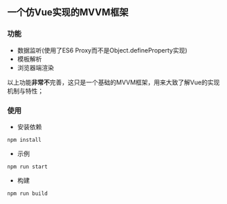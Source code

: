 ## 一个仿Vue实现的MVVM框架
### 功能
* 数据监听(使用了ES6 Proxy而不是Object.defineProperty实现)
* 模板解析
* 浏览器端渲染
  
以上功能**非常不**完善，这只是一个基础的MVVM框架，用来大致了解Vue的实现机制与特性；

### 使用
* 安装依赖
```git
npm install 
```
* 示例
```git
npm run start
```
* 构建
```git
npm run build
```